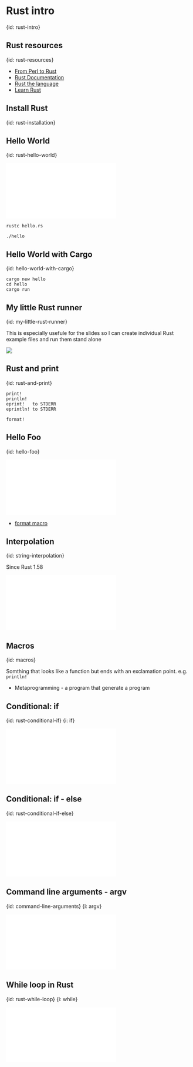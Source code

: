 # Rust intro
{id: rust-intro}

## Rust resources
{id: rust-resources}

* [From Perl to Rust](https://oylenshpeegul.gitlab.io/from-perl-to-rust/introduction.html)
* [Rust Documentation](https://doc.rust-lang.org/)
* [Rust the language](https://www.rust-lang.org/)
* [Learn Rust](https://www.rust-lang.org/learn)

## Install Rust
{id: rust-installation}


## Hello World
{id: rust-hello-world}

![](examples/intro/hello.rs)

```
rustc hello.rs
```

```
./hello
```

## Hello World with Cargo
{id: hello-world-with-cargo}

```
cargo new hello
cd hello
cargo run
```

## My little Rust runner
{id: my-little-rust-runner}

This is especially usefule for the slides so I can create individual Rust example files and run them stand alone

![](rust)


## Rust and print
{id: rust-and-print}

```
print!
println!
eprint!   to STDERR
eprintln! to STDERR

format!
```

## Hello Foo
{id: hello-foo}

![](examples/intro/hello_foo.rs)

* [format macro](https://doc.rust-lang.org/std/fmt/)

## Interpolation
{id: string-interpolation}

Since Rust 1.58

![](examples/intro/interpolation.rs)

## Macros
{id: macros}

Somthing that looks like a function but ends with an exclamation point. e.g. `println!`

* Metaprogramming - a program that generate a program


## Conditional: if
{id: rust-conditional-if}
{i: if}

![](examples/intro/if.rs)

## Conditional: if - else
{id: rust-conditional-if-else}

![](examples/intro/if_else.rs)

## Command line arguments - argv
{id: command-line-arguments}
{i: argv}

![](examples/intro/argv.rs)

## While loop in Rust
{id: rust-while-loop}
{i: while}

![](examples/intro/while.rs)


